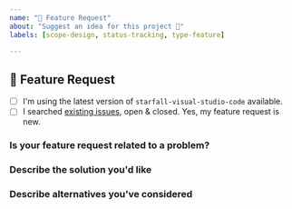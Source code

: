 ```yaml
---
name: "🌃 Feature Request"
about: "Suggest an idea for this project 🚀"
labels: [scope-design, status-tracking, type-feature]

---
```


## 🌃 Feature Request

- [ ] I'm using the latest version of `starfall-visual-studio-code` available.
- [ ] I searched [existing issues][starfall-vscode-issues], open & closed. Yes, my feature request is new.

### Is your feature request related to a problem?
<!-- A clear & concise description of what the problem is. (e.g. The styling for semantic...). -->

### Describe the solution you'd like
<!-- A clear & concise description of what you want to happen. Add any considered drawbacks. -->

### Describe alternatives you've considered
<!-- A clear & concise description of any alternative solutions or features you've considered. -->

<!-- Checklist -->
[starfall-vscode-issues]: https://github.com/SNDST00M/starfall-visual-studio-code/issues?q=is%3Aissue+is%3Aopen+sort%3Aupdated-desc
